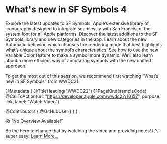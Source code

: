# What's new in SF Symbols 4

Explore the latest updates to SF Symbols, Apple’s extensive library of iconography designed to integrate seamlessly with San Francisco, the system font for all Apple platforms. Discover the latest additions to the SF Symbols library and new categories in the app. Learn about the new Automatic behavior, which chooses the rendering mode that best highlights what’s unique about the symbol’s characteristics. See how to use the new Variable Color feature to make a symbol more dynamic. We’ll also learn about a more efficient way of annotating symbols with the new unified approach. 

To get the most out of this session, we recommend first watching “What’s new in SF Symbols” from WWDC21.

@Metadata {
   @TitleHeading("WWDC22")
   @PageKind(sampleCode)
   @CallToAction(url: "https://developer.apple.com/wwdc22/10157", purpose: link, label: "Watch Video")

   @Contributors {
      @GitHubUser(<replace this with your GitHub handle>)
   }
}

😱 "No Overview Available!"

Be the hero to change that by watching the video and providing notes! It's super easy:
 [Learn More…](https://wwdcnotes.github.io/WWDCNotes/documentation/wwdcnotes/contributing)
